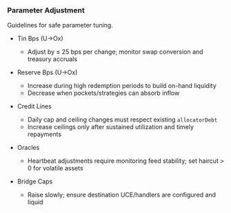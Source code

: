 ### Parameter Adjustment

Guidelines for safe parameter tuning.

- Tin Bps (U→Ox)
  - Adjust by ≤ 25 bps per change; monitor swap conversion and treasury accruals

- Reserve Bps (U→Ox)
  - Increase during high redemption periods to build on-hand liquidity
  - Decrease when pockets/strategies can absorb inflow

- Credit Lines
  - Daily cap and ceiling changes must respect existing `allocatorDebt`
  - Increase ceilings only after sustained utilization and timely repayments

- Oracles
  - Heartbeat adjustments require monitoring feed stability; set haircut > 0 for volatile assets

- Bridge Caps
  - Raise slowly; ensure destination UCE/handlers are configured and liquid
